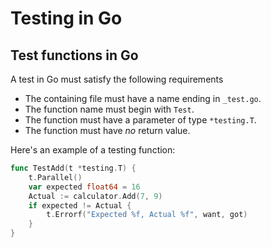 # Testing in Go

## Test functions in Go

A test in Go must satisfy the following requirements

* The containing file must have a name ending in `_test.go`.
* The function name must begin with `Test`.
* The function must have a parameter of type `*testing.T`.
* The function must have *no* return value.


Here's an example of a testing function:

```go title="Sample test function in Go"
func TestAdd(t *testing.T) {
	t.Parallel()
	var expected float64 = 16
	Actual := calculator.Add(7, 9)
	if expected != Actual {
		t.Errorf("Expected %f, Actual %f", want, got)
	}
}
```